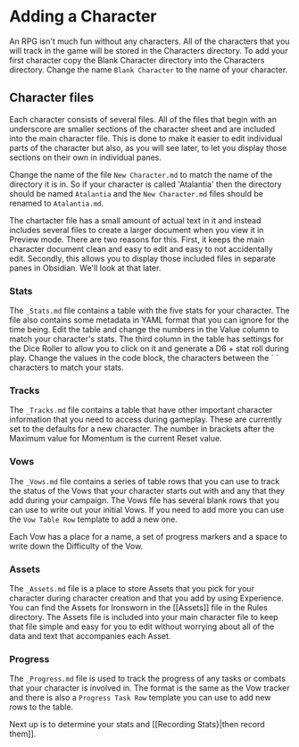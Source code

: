 # Adding a Character
An RPG isn't much fun without any characters. All of the characters that you will track in the game will be stored in the Characters directory. To add your first character copy the Blank Character directory into the Characters directory. Change the name `Blank Character` to the name of your character. 
## Character files
Each character consists of several files. All of the files that begin with an underscore are smaller sections of the character sheet and are included into the main character file. This is done to make it easier to edit individual parts of the character but also, as you will see later, to let you display those sections on their own in individual panes. 

Change the name of the file `New Character.md` to match the name of the directory it is in. So if your character is called 'Atalantia' then the directory should be named `Atalantia` and the `New Character.md` files should be renamed to `Atalantia.md`.

The chartacter file has a small amount of actual text in it and instead includes several files to create a larger document when you view it in Preview mode. There are two reasons for this. First, it keeps the main character document clean and easy to edit and easy to not accidentally edit. Secondly, this allows you to display those included files in separate panes in Obsidian. We'll look at that later. 

### Stats
The `_Stats.md` file contains a table with the five stats for your character. The file also contains some metadata in YAML format that you can ignore for the time being. Edit the table and change the numbers in the Value column to match your character's stats. The third column in the table has settings for the Dice Roller to allow you to click on it and generate a D6 + stat roll during play. Change the values in the code block, the characters between the \` \` characters to match your stats. 
### Tracks
The `_Tracks.md` file contains a table that have other important character information that you need to access during gameplay. These are currently set to the defaults for a new character. The number in brackets after the Maximum value for Momentum is the current Reset value. 
### Vows
The `_Vows.md` file contains a series of table rows that you can use to track the status of the Vows that your character starts out with and any that they add during your campaign. The Vows file has several blank rows that you can use to write out your initial Vows. If you need to add more you can use the `Vow Table Row` template to add a new one. 

Each Vow has a place for a name, a set of progress markers and a space to write down the Difficulty of the Vow. 

### Assets
The `_Assets.md` file is a place to store Assets that you pick for your character during character creation and that you add by using Experience. You can find the Assets for Ironsworn in the [[Assets]] file in the Rules directory. The Assets file is included into your main character file to keep that file simple and easy for you to edit without worrying about all of the data and text that accompanies each Asset.

### Progress
The `_Progress.md` file is used to track the progress of any tasks or combats that your character is involved in. The format is the same as the Vow tracker and there is also a `Progress Task Row` template you can use to add new rows to the table.

Next up is to determine your stats and  [[Recording Stats}|then record them]]. 







